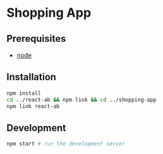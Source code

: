 # Shopping App

## Prerequisites
- [node](https://nodejs.org/en/)

## Installation
```bash
npm install
cd ../react-ab && npm link && cd ../shopping-app
npm link react-ab
```

## Development
```bash
npm start # run the development server
```
